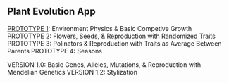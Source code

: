 ## Plant Evolution App

[PROTOTYPE 1](https://github.com/matthewmain/plant_evolution_app/tree/master/prototype_1): Environment Physics & Basic Competive Growth
PROTOTYPE 2: Flowers, Seeds, & Reproduction with Randomized Traits
PROTOTYPE 3: Polinators & Reproduction with Traits as Average Between Parents
PROTOTYPE 4: Seasons  

VERSION 1.0: Basic Genes, Alleles, Mutations, & Reproduction with Mendelian Genetics
VERSION 1.2: Stylization